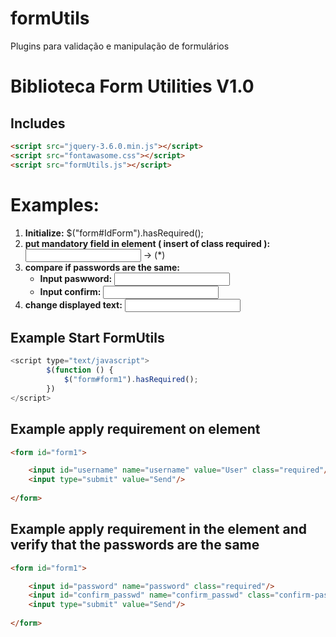 # formUtils
Plugins para validação e manipulação de formulários

# Biblioteca Form Utilities V1.0

## **Includes**
```HTML
<script src="jquery-3.6.0.min.js"></script>
<script src="fontawasome.css"></script>
<script src="formUtils.js"></script>
```

# Examples:
1. **Initialize:** $("form#IdForm").hasRequired();
2. **put mandatory field in element ( insert of class required ):** <input class="required"/> -> (*)
3. **compare if passwords are the same:**
    - **Input paswword:** <input type="password" id="passwd" />
    - **Input confirm:** <input type="password" class="confirm-password" password="#passwd"/>
4. **change displayed text:** <input class="required" required-text="new text" />


## Example Start FormUtils
```JavaScript
<script type="text/javascript">
        $(function () {
            $("form#form1").hasRequired();
        })
</script>
```
## Example apply requirement on element
```HTML
<form id="form1"> 

    <input id="username" name="username" value="User" class="required"/>
    <input type="submit" value="Send"/>
    
</form>
```
## Example apply requirement in the element and verify that the passwords are the same
```HTML
<form id="form1"> 

    <input id="password" name="password" class="required"/>
    <input id="confirm_passwd" name="confirm_passwd" class="confirm-password" password="#password"/>
    <input type="submit" value="Send"/>
    
</form>
```
